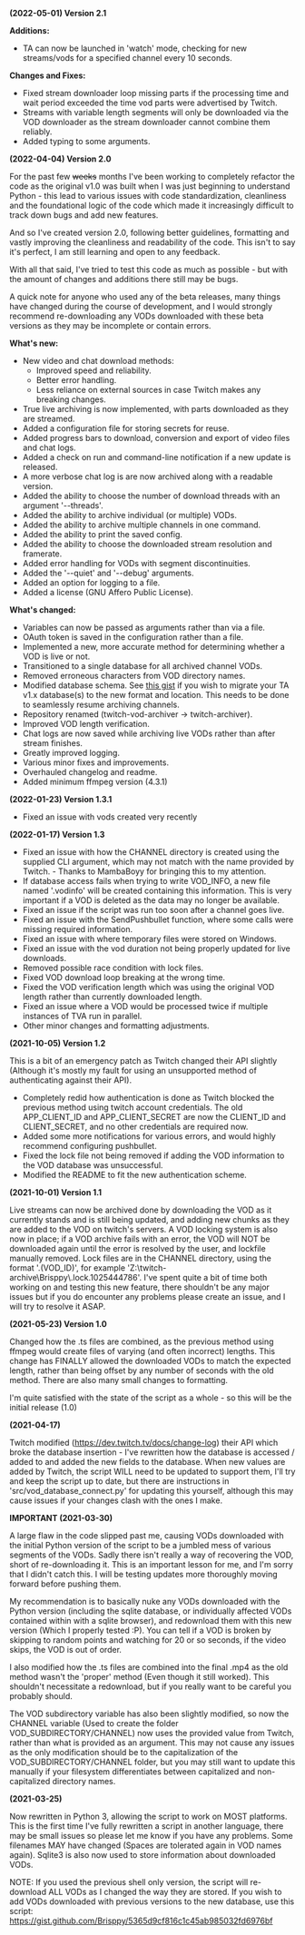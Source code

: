 **(2022-05-01) Version 2.1**

**Additions:**
  * TA can now be launched in 'watch' mode, checking for new streams/vods for a specified channel every 10 seconds.

**Changes and Fixes:**
  * Fixed stream downloader loop missing parts if the processing time and wait period exceeded the time vod parts were advertised by Twitch.
  * Streams with variable length segments will only be downloaded via the VOD downloader as the stream downloader cannot combine them reliably.
  * Added typing to some arguments.

**(2022-04-04) Version 2.0**

For the past few ~~weeks~~ months I've been working to completely refactor the code as the original v1.0 was built when I was just beginning to understand Python - this lead to various issues with code standardization, cleanliness and the foundational logic of the code which made it increasingly difficult to track down bugs and add new features.

And so I've created version 2.0, following better guidelines, formatting and vastly improving the cleanliness and readability of the code. This isn't to say it's perfect, I am still learning and open to any feedback.

With all that said, I've tried to test this code as much as possible - but with the amount of changes and additions there still may be bugs.

A quick note for anyone who used any of the beta releases, many things have changed during the course of development, and I would strongly recommend re-downloading any VODs downloaded with these beta versions as they may be incomplete or contain errors.

**What's new:**
  * New video and chat download methods:
    * Improved speed and reliability.
    * Better error handling.
    * Less reliance on external sources in case Twitch makes any breaking changes.
  * True live archiving is now implemented, with parts downloaded as they are streamed.
  * Added a configuration file for storing secrets for reuse.
  * Added progress bars to download, conversion and export of video files and chat logs.
  * Added a check on run and command-line notification if a new update is released.
  * A more verbose chat log is are now archived along with a readable version.
  * Added the ability to choose the number of download threads with an argument '--threads'.
  * Added the ability to archive individual (or multiple) VODs.
  * Added the ability to archive multiple channels in one command.
  * Added the ability to print the saved config.
  * Added the ability to choose the downloaded stream resolution and framerate.
  * Added error handling for VODs with segment discontinuities.
  * Added the '--quiet' and '--debug' arguments.
  * Added an option for logging to a file.
  * Added a license (GNU Affero Public License).


**What's changed:**
  * Variables can now be passed as arguments rather than via a file.
  * OAuth token is saved in the configuration rather than a file.
  * Implemented a new, more accurate method for determining whether a VOD is live or not.
  * Transitioned to a single database for all archived channel VODs.
  * Removed erroneous characters from VOD directory names.
  * Modified database schema. See [this gist](https://gist.github.com/522bffef7bee7eb17c1eacbf1a35aadc) if you wish to migrate your TA v1.x database(s) to the new format and location. This needs to be done to seamlessly resume archiving channels.
  * Repository renamed (twitch-vod-archiver -> twitch-archiver).
  * Improved VOD length verification.
  * Chat logs are now saved while archiving live VODs rather than after stream finishes.
  * Greatly improved logging.
  * Various minor fixes and improvements.
  * Overhauled changelog and readme.
  * Added minimum ffmpeg version (4.3.1)

**(2022-01-23) Version 1.3.1**

* Fixed an issue with vods created very recently

**(2022-01-17) Version 1.3**

* Fixed an issue with how the CHANNEL directory is created using the supplied CLI argument, which may not match with the name provided by Twitch. - Thanks to MambaBoyy for bringing this to my attention.
* If database access fails when trying to write VOD_INFO, a new file named '.vodinfo' will be created containing this information. This is very important if a VOD is deleted as the data may no longer be available.
* Fixed an issue if the script was run too soon after a channel goes live.
* Fixed an issue with the SendPushbullet function, where some calls were missing required information.
* Fixed an issue with where temporary files were stored on Windows.
* Fixed an issue with the vod duration not being properly updated for live downloads.
* Removed possible race condition with lock files.
* Fixed VOD download loop breaking at the wrong time.
* Fixed the VOD verification length which was using the original VOD length rather than currently downloaded length.
* Fixed an issue where a VOD would be processed twice if multiple instances of TVA run in parallel.
* Other minor changes and formatting adjustments.

**(2021-10-05) Version 1.2**

This is a bit of an emergency patch as Twitch changed their API slightly (Although it's mostly my fault for using an unsupported method of authenticating against their API).
* Completely redid how authentication is done as Twitch blocked the previous method using twitch account credentials. The old APP_CLIENT_ID and APP_CLIENT_SECRET are now the CLIENT_ID and CLIENT_SECRET, and no other credentials are required now.
* Added some more notifications for various errors, and would highly recommend configuring pushbullet.
* Fixed the lock file not being removed if adding the VOD information to the VOD database was unsuccessful.
* Modified the README to fit the new authentication scheme.

**(2021-10-01) Version 1.1**

Live streams can now be archived done by downloading the VOD as it currently stands and is still being updated, and adding new chunks as they are added to the VOD on twitch's servers.
A VOD locking system is also now in place; if a VOD archive fails with an error, the VOD will NOT be downloaded again until the error is resolved by the user, and lockfile manually removed. Lock files are in the CHANNEL directory, using the format '.(VOD_ID)', for example 'Z:\\twitch-archive\\Brisppy\\.lock.1025444786'.
I've spent quite a bit of time both working on and testing this new feature, there shouldn't be any major issues but if you do encounter any problems please create an issue, and I will try to resolve it ASAP.

**(2021-05-23) Version 1.0**

Changed how the .ts files are combined, as the previous method using ffmpeg would create files of varying (and often incorrect) lengths.
This change has FINALLY allowed the downloaded VODs to match the expected length, rather than being offset by any number of seconds with the old method.
There are also many small changes to formatting.

I'm quite satisfied with the state of the script as a whole - so this will be the initial release (1.0)

**(2021-04-17)**

Twitch modified (https://dev.twitch.tv/docs/change-log) their API which broke the database insertion - I've rewritten how the database is accessed / added to and added the new fields to the database. When new values are added by Twitch, the script WILL need to be updated to support them,  I'll try and keep the script up to date, but there are instructions in 'src/vod_database_connect.py' for updating this yourself, although this may cause issues if your changes clash with the ones I make.

**IMPORTANT (2021-03-30)**

A large flaw in the code slipped past me, causing VODs downloaded with the initial Python version of the script to be a jumbled mess of various segments of the VODs. Sadly there isn't really a way of recovering the VOD, short of re-downloading it. This is an important lesson for me, and I'm sorry that I didn't catch this. I will be testing updates more thoroughly moving forward before pushing them. 

My recommendation is to basically nuke any VODs downloaded with the Python version (including the sqlite database, or individually affected VODs contained within with a sqlite browser), and redownload them with this new version (Which I properly tested :P). You can tell if a VOD is broken by skipping to random points and watching for 20 or so seconds, if the video skips, the VOD is out of order.

I also modified how the .ts files are combined into the final .mp4 as the old method wasn't the 'proper' method (Even though it still worked). This shouldn't necessitate a redownload, but if you really want to be careful you probably should.

The VOD subdirectory variable has also been slightly modified, so now the CHANNEL variable (Used to create the folder VOD_SUBDIRECTORY/CHANNEL) now uses the provided value from Twitch, rather than what is provided as an argument. This may not cause any issues as the only modification should be to the capitalization of the VOD_SUBDIRECTORY/CHANNEL folder, but you may still want to update this manually if your filesystem differentiates between capitalized and non-capitalized directory names.

**(2021-03-25)**

Now rewritten in Python 3, allowing the script to work on MOST platforms.
This is the first time I've fully rewritten a script in another language, there may be small issues so please let me know if you have any problems.
Some filenames MAY have changed (Spaces are tolerated again in VOD names again). Sqlite3 is also now used to store information about downloaded VODs.

NOTE: If you used the previous shell only version, the script will re-download ALL VODs as I changed the way they are stored.
If you wish to add VODs downloaded with previous versions to the new database, use this script: https://gist.github.com/Brisppy/5365d9cf816c1c45ab985032fd6976bf
